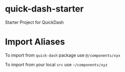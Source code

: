 # quick-dash-starter

Starter Project for QuickDash

# Import Aliases

To import from `quick-dash` package use `@/components/xyx`

To import from your local `src` use `~/components/xyz`

